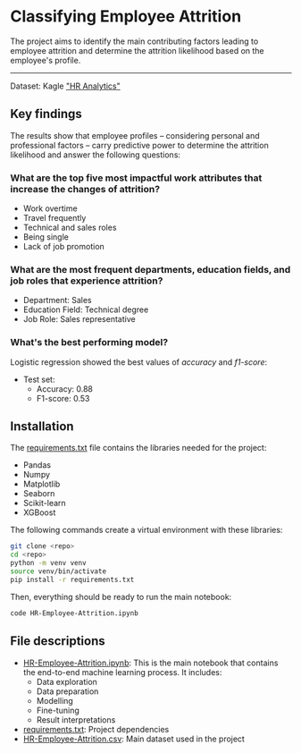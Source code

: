 # Classifying Employee Attrition

The project aims to identify the main contributing factors leading to employee attrition and determine the attrition likelihood based on the employee's profile.

---
Dataset: Kagle ["HR Analytics"](https://www.kaggle.com/datasets/rishikeshkonapure/hr-analytics-prediction)

## Key findings
The results show that employee profiles – considering personal and professional factors – carry predictive power to determine the attrition likelihood and answer the following questions:

### What are the top five most impactful work attributes that increase the changes of attrition?

- Work overtime
- Travel frequently
- Technical and sales roles
- Being single
- Lack of job promotion

### What are the most frequent departments, education fields, and job roles that experience attrition?

- Department: Sales
- Education Field: Technical degree
- Job Role: Sales representative

### What's the best performing model?

Logistic regression showed the best values of *accuracy* and *f1-score*:
- Test set:
  - Accuracy: 0.88
  - F1-score: 0.53

## Installation

The [requirements.txt](./requirements.txt) file contains the libraries needed for the project:
- Pandas
- Numpy
- Matplotlib
- Seaborn
- Scikit-learn
- XGBoost

The following commands create a virtual environment with these libraries:
```bash
git clone <repo>
cd <repo>
python -m venv venv
source venv/bin/activate
pip install -r requirements.txt
```

Then, everything should be ready to run the main notebook:
```bash
code HR-Employee-Attrition.ipynb
```

## File descriptions

- [HR-Employee-Attrition.ipynb](HR-Employee-Attrition.ipynb): This is the main notebook that contains the end-to-end machine learning process. It includes: 
  - Data exploration
  - Data preparation
  - Modelling
  - Fine-tuning
  - Result interpretations
- [requirements.txt](requirements.txt): Project dependencies
- [HR-Employee-Attrition.csv](HR-Employee-Attrition.csv): Main dataset used in the project

